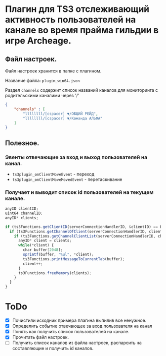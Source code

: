 # Плагин для TS3 отслеживающий активность пользователей на канале во время прайма гильдии в игре Archeage.

## Файл настроек.

Файл настроек хранится в папке с плагином.

Название файла: `plugin_win64.json`

Раздел `channels` содержит список названий каналов для мониторинга с родительскими каналими через '/'

```json
{
	"channels" : [
		"llllllll/[cspacer] ▼/ОБЩИЙ РЕЙД",
		"llllllll/[cspacer] ▼/Команда АЛЬФА"
	]
}
```

## Полезное.

### Эвенты отвечающие за вход и выход пользователей на канал.

* `ts3plugin_onClientMoveEvent` - переход
* `ts3plugin_onClientMoveMovedEvent` - перетаскивание

### Получает и выводит список id пользователей на текущем канале.

```javascript
anyID clientID;
uint64 channelID;
anyID* clients;

if (ts3Functions.getClientID(serverConnectionHandlerID, &clientID) == ERROR_ok) {
  if (ts3Functions.getChannelOfClient(serverConnectionHandlerID, clientID, &channelID) == ERROR_ok) {
    if (ts3Functions.getChannelClientList(serverConnectionHandlerID, channelID, &clients) == ERROR_ok) {
      anyID* client = clients;
      while(*client) {
        char buffer[2048];
        sprintf(buffer, "%ul", *client);
        ts3Functions.printMessageToCurrentTab(buffer);
        client++;
      }
      ts3Functions.freeMemory(clients);
    }
  }
}
```

# ToDo

- [x] Почистили исходник примера плагина выпилив все ненужное.
- [x] Определить событие отвечающее за вход пользователя на канал
- [x] Понять как получить список пользователей на канале.
- [x] Прочитать файл настроек.
- [ ] Получить список каналов из файла настроек, распарсить на составляющие и получить id каналов.
